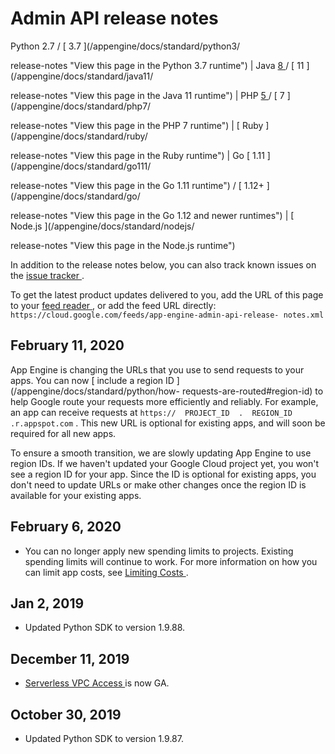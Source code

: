 #  Admin API release notes

Python  2.7  / [ 3.7 ](/appengine/docs/standard/python3/

release-notes "View this page in the Python 3.7 runtime") |  Java [ 8
](/appengine/docs/standard/java/release-notes "View this page in the Java 8
runtime") / [ 11 ](/appengine/docs/standard/java11/

release-notes "View this page in the Java 11 runtime") |  PHP [ 5
](/appengine/docs/standard/php/release-notes "View this page in the PHP 5
runtime") / [ 7 ](/appengine/docs/standard/php7/

release-notes "View this page in the PHP 7 runtime") |  [ Ruby
](/appengine/docs/standard/ruby/

release-notes "View this page in the Ruby runtime") |  Go [ 1.11
](/appengine/docs/standard/go111/

release-notes "View this page in the Go 1.11 runtime") / [ 1.12+
](/appengine/docs/standard/go/

release-notes "View this page in the Go 1.12 and newer runtimes") |  [ Node.js
](/appengine/docs/standard/nodejs/

release-notes "View this page in the Node.js runtime")

In addition to the release notes below, you can also track known issues on the
[ issue tracker
](https://issuetracker.google.com/issues?q=componentid:187191%2B) .

To get the latest product updates delivered to you, add the URL of this page
to your [ feed reader
](https://wikipedia.org/wiki/Comparison_of_feed_aggregators) , or add the feed
URL directly: ` https://cloud.google.com/feeds/app-engine-admin-api-release-
notes.xml `

##  February 11, 2020

App Engine is changing the URLs that you use to send requests to your apps.
You can now [ include a region ID ](/appengine/docs/standard/python/how-
requests-are-routed#region-id) to help Google route your requests more
efficiently and reliably. For example, an app can receive requests at `
https://  PROJECT_ID  .  REGION_ID  .r.appspot.com ` . This new URL is
optional for existing apps, and will soon be required for all new apps.

To ensure a smooth transition, we are slowly updating App Engine to use region
IDs. If we haven't updated your Google Cloud project yet, you won't see a
region ID for your app. Since the ID is optional for existing apps, you don't
need to update URLs or make other changes once the region ID is available for
your existing apps.

##  February 6, 2020

  * You can no longer apply new spending limits to projects. Existing spending limits will continue to work. For more information on how you can limit app costs, see [ Limiting Costs ](/appengine/docs/managing-costs) . 

##  Jan 2, 2019

  * Updated Python SDK to version 1.9.88. 

##  December 11, 2019

  * [ Serverless VPC Access ](/appengine/docs/standard/python/connecting-vpc) is now GA. 

##  October 30, 2019

  * Updated Python SDK to version 1.9.87. 

